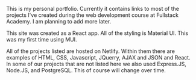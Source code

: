 This is my personal portfolio. Currently it contains links to most of the projects I've created during the web development course at Fullstack Academy. I am planning to add more later.

This site was created as a React app. All of the styling is Material UI. This was my first time using MUI.

All of the projects listed are hosted on Netlify. Within them there are examples of HTML, CSS, Javascript, JQuerry, AJAX and JSON and React. In some of our projects that are not listed here we also used Express.JS, Node.JS, and PostgreSQL. This of course will change over time.
